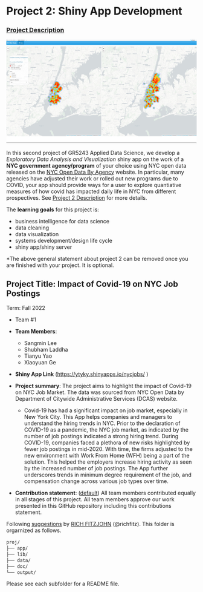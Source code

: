 # Project 2: Shiny App Development

### [Project Description](doc/project2_desc.md)

![screenshot](doc/figs/map.jpg)

In this second project of GR5243 Applied Data Science, we develop a *Exploratory Data Analysis and Visualization* shiny app on the work of a **NYC government agency/program** of your choice using NYC open data released on the [NYC Open Data By Agency](https://opendata.cityofnewyork.us/data/) website. In particular, many agencies have adjusted their work or rolled out new programs due to COVID, your app should provide ways for a user to explore quantiative measures of how covid has impacted daily life in NYC from different prospectives. See [Project 2 Description](doc/project2_desc.md) for more details.  

The **learning goals** for this project is:

- business intelligence for data science
- data cleaning
- data visualization
- systems development/design life cycle
- shiny app/shiny server

*The above general statement about project 2 can be removed once you are finished with your project. It is optional.

## Project Title: Impact of Covid-19 on NYC Job Postings
Term: Fall 2022

+ Team #1
+ **Team Members**:
	+ Sangmin Lee
	+ Shubham Laddha
	+ Tianyu Yao
	+ Xiaoyuan Ge

+ **Shiny App Link** (https://ytyky.shinyapps.io/nycjobs/
)

+ **Project summary**: The project aims to highlight the impact of Covid-19 on NYC Job Market. The data was sourced from NYC Open Data by Department of Citywide Administrative Services (DCAS) website.
	+ Covid-19 has had a significant impact on job market, especially in New York City. This App helps companies and managers to understand the hiring trends in NYC. Prior to the declaration of COVID-19 as a pandemic, the NYC job market, as indicated by the number of job postings indicated a strong hiring trend. During COVID-19, companies faced a plethora of new risks highlighted by fewer job postings in mid-2020. With time, the firms adjusted to the new environment with Work From Home (WFH) being a part of the solution. This helped the employers increase hiring activity as seen by the increased number of job postings. The App further underscores trends in minimum degree requirement of the job, and compensation change across various job types over time.

+ **Contribution statement**: ([default](doc/a_note_on_contributions.md)) All team members contributed equally in all stages of this project. All team members approve our work presented in this GitHub repository including this contributions statement. 

Following [suggestions](http://nicercode.github.io/blog/2013-04-05-projects/) by [RICH FITZJOHN](http://nicercode.github.io/about/#Team) (@richfitz). This folder is orgarnized as follows.

```
proj/
├── app/
├── lib/
├── data/
├── doc/
└── output/
```

Please see each subfolder for a README file.

